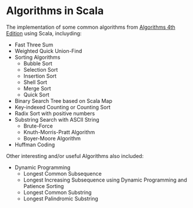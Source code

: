 Algorithms in Scala
===================

The implementation of some common algorithms from [Algorithms 4th Edition](http://algs4.cs.princeton.edu/home/) using Scala, incluyding:

* Fast Three Sum
* Weighted Quick Union-Find
* Sorting Algorithms
  * Bubble Sort
  * Selection Sort
  * Insertion Sort
  * Shell Sort
  * Merge Sort
  * Quick Sort
* Binary Search Tree based on Scala Map
* Key-indexed Counting or Counting Sort
* Radix Sort with positive numbers
* Substring Search with ASCII String
  * Brute-Force
  * Knuth-Morris-Pratt Algorithm
  * Boyer-Moore Algorithm
* Huffman Coding

Other interesting and/or useful Algorithms also included:

* Dynamic Programming
  * Longest Common Subsequence
  * Longest Increasing Subsequence using Dynamic Programming and Patience Sorting
  * Longest Common Substring
  * Longest Palindromic Substring